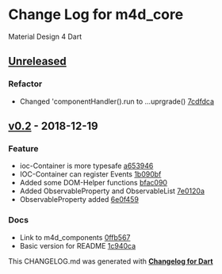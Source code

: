 # Change Log for m4d_core
Material Design 4 Dart

## [Unreleased](http://github.com/mikemitterer/m4d_core/compare/v0.2...HEAD)

### Refactor
* Changed 'componentHandler().run to ...uprgrade() [7cdfdca](https://github.com/mikemitterer/m4d_core/commit/7cdfdca574bac1e142ca1ae4429d69fa98b74789)

## [v0.2](http://github.com/mikemitterer/m4d_core/compare/v0.1...v0.2) - 2018-12-19

### Feature
* ioc-Container is more typesafe [a653946](https://github.com/mikemitterer/m4d_core/commit/a653946edd8df74340f47fc5a5ba925d666f8347)
* IOC-Container can register Events [1b090bf](https://github.com/mikemitterer/m4d_core/commit/1b090bf46bf60ac351ea5d2cbd5612cce11b9a6d)
* Added some DOM-Helper functions [bfac090](https://github.com/mikemitterer/m4d_core/commit/bfac09091374eed4a6b13f78e885c6c348b9bcd0)
* Added ObservableProperty and ObservableList [7e0120a](https://github.com/mikemitterer/m4d_core/commit/7e0120ac086b20f9560c52f8843ba4cbc96517e4)
* ObservableProperty added [6e0f459](https://github.com/mikemitterer/m4d_core/commit/6e0f4597f47f78ad19a6a1e38f306cb721950e25)

### Docs
* Link to m4d_components [0ffb567](https://github.com/mikemitterer/m4d_core/commit/0ffb567503a318043ef730463e99fb270543e7dd)
* Basic version for README [1c940ca](https://github.com/mikemitterer/m4d_core/commit/1c940caba5a1f5fe151bb960209daf4184955e87)


This CHANGELOG.md was generated with [**Changelog for Dart**](https://pub.dartlang.org/packages/changelog)
